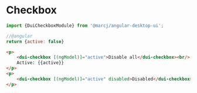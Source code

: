<h1>Checkbox</h1>

```typescript
import {DuiCheckboxModule} from '@marcj/angular-desktop-ui';
```


```javascript
//@angular
return {active: false}
```

```html
<p>
    <dui-checkbox [(ngModel)]="active">Disable all</dui-checkbox><br/>
    Active: {{active}}
</p>
<p>
    <dui-checkbox [(ngModel)]="active" disabled>Disabled</dui-checkbox><br/>
</p>
```

<api-doc module="components/checkbox/checkbox.component" component="CheckboxComponent"></api-doc>
